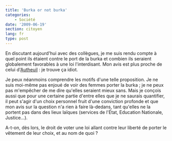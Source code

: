 ```yaml
---
title: 'Burka or not burka'
categories:
    - Société
date: '2009-06-19'
section: citoyen
lang: fr
type: post
---
```


En discutant aujourd'hui avec des collègues, je me suis rendu compte à quel point ils étaient contre le port de la burka et combien ils seraient globalement favorables à une loi l'interdisant. Mon avis est plus proche de celui d'[Autheuil](http://authueil.org/?2009/06/18/1363-masquer-les-signes-visibles)&nbsp;: je trouve ça idiot.

<!-- more -->

Je peux néanmoins comprendre les motifs d'une telle proposition. Je ne suis moi-même pas enjoué de voir des femmes porter la burka ; je ne peux pas m'empêcher de me dire qu'elles seraient mieux sans. Mais je conçois aussi que pour une certaine partie d'entre elles que je ne saurais quantifier, il peut s'agir d'un choix personnel fruit d'une conviction profonde et que mon avis sur la question n'a rien à faire là-dedans, tant qu'elles ne la portent pas dans des lieux laïques (services de l'État, Education Nationale, Justice…).

A-t-on, dès lors, le droit de voter une loi allant contre leur liberté de porter le vêtement de leur choix, et au nom de quoi&nbsp;?